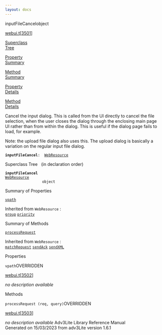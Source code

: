 ```yaml
---
layout: docs
---
```

<span class="title">inputFileCancel</span><span class="type">object</span>

[webui.t](../file/webui.t.html)\[[3501](../source/webui.t.html#3501)\]

[Superclass  
Tree](#_SuperClassTree_)

[Property  
Summary](#_PropSummary_)

[Method  
Summary](#_MethodSummary_)

[Property  
Details](#_Properties_)

[Method  
Details](#_Methods_)



Cancel the input dialog. This is called from the UI directly to cancel
the file selection, when the user closes the dialog through the
enclosing main page UI rather than from within the dialog. This is
useful if the dialog page fails to load, for example.

Note: the upload file dialog also uses this. The upload dialog is
basically a variation on the regular input file dialog.

**`inputFileCancel`**` :   `[`WebResource`](../object/WebResource.html)



<span id="_SuperClassTree_"></span>



<span class="hdln">Superclass Tree</span>   (in declaration order)



**`inputFileCancel`**  
[`WebResource`](../object/WebResource.html)  
`                 object`  
<span id="_PropSummary_"></span>



<span class="hdln">Summary of Properties</span>  



[`vpath`](#vpath)

Inherited from `WebResource` :  
[`group`](../object/WebResource.html#group) [`priority`](../object/WebResource.html#priority)

<span id="_MethodSummary_"></span>



<span class="hdln">Summary of Methods</span>  



[`processRequest`](#processRequest)

Inherited from `WebResource` :  
[`matchRequest`](../object/WebResource.html#matchRequest) [`sendAck`](../object/WebResource.html#sendAck) [`sendXML`](../object/WebResource.html#sendXML)

<span id="_Properties_"></span>



<span class="hdln">Properties</span>  



<span id="vpath"></span>

`vpath`<span class="rem">OVERRIDDEN</span>

[webui.t](../file/webui.t.html)\[[3502](../source/webui.t.html#3502)\]



*no description available*



<span id="_Methods_"></span>



<span class="hdln">Methods</span>  



<span id="processRequest"></span>

`processRequest (req, query)`<span class="rem">OVERRIDDEN</span>

[webui.t](../file/webui.t.html)\[[3503](../source/webui.t.html#3503)\]



*no description available*
Adv3Lite Library Reference Manual  
Generated on 15/03/2023 from adv3Lite version 1.6.1


